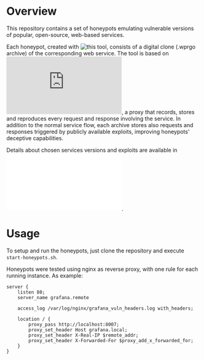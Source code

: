 # Overview

This repository contains a set of honeypots emulating vulnerable versions of popular, open-source, web-based services. 

Each honeypot, created with ![this tool](https://github.com/mina-aq/honeypot_internship), consists of a digital clone (.wprgo archive) of the corresponding web service. The tool is
based on ![Google Web Page Replay](https://chromium.googlesource.com/catapult/+/HEAD/web_page_replay_go/README.md), a proxy that records, stores and reproduces every request and response involving the service. In addition to the normal service flow, each archive stores also requests and responses triggered 
by publicly available exploits, improving honeypots' deceptive capabilities. 

Details about chosen services versions and exploits are available in ![this list](./vulnerable-services.md). 

# Usage

To setup and run the honeypots, just clone the repository and execute `start-honeypots.sh`.

Honeypots were tested using nginx as reverse proxy, with one rule for each running instance. As example:

```
server {
    listen 80;
    server_name grafana.remote
    
    access_log /var/log/nginx/grafana_vuln_headers.log with_headers;   

    location / {
       	proxy_pass http://localhost:8007;
        proxy_set_header Host grafana.local;
        proxy_set_header X-Real-IP $remote_addr;
        proxy_set_header X-Forwarded-For $proxy_add_x_forwarded_for;
    }
}
```

